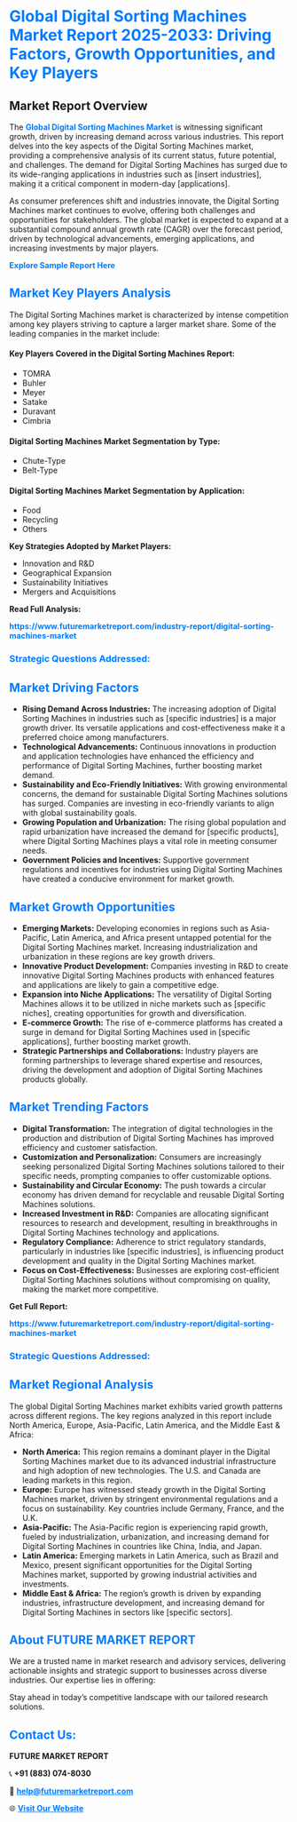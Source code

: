 <h1 style="color: #007BFF;">Global Digital Sorting Machines Market Report 2025-2033: Driving Factors, Growth Opportunities, and Key Players</h1>

<section id="overview">
<h2>Market Report Overview</h2>
<p>The <a href="https://www.futuremarketreport.com/industry-report/digital-sorting-machines-market" style="color: #007BFF; text-decoration: none;"><strong>Global Digital Sorting Machines Market</strong></a> is witnessing significant growth, driven by increasing demand across various industries. This report delves into the key aspects of the Digital Sorting Machines market, providing a comprehensive analysis of its current status, future potential, and challenges. The demand for Digital Sorting Machines has surged due to its wide-ranging applications in industries such as [insert industries], making it a critical component in modern-day [applications].</p>
<p>As consumer preferences shift and industries innovate, the Digital Sorting Machines market continues to evolve, offering both challenges and opportunities for stakeholders. The global market is expected to expand at a substantial compound annual growth rate (CAGR) over the forecast period, driven by technological advancements, emerging applications, and increasing investments by major players.</p>
</section>

<section id="overview">
<p><a href="https://www.futuremarketreport.com/request-sample/reportId=59194" style="color: #007BFF; text-decoration: none;"><strong>Explore Sample Report Here</strong></a></p>
</section>

<section id="key-players">
<h2 style="color: #007BFF;">Market Key Players Analysis</h2>
<p>The Digital Sorting Machines market is characterized by intense competition among key players striving to capture a larger market share. Some of the leading companies in the market include:</p>
<h4>Key Players Covered in the Digital Sorting Machines Report:</h4>
<ul><li>TOMRA</li><li>Buhler</li><li>Meyer</li><li>Satake</li><li>Duravant</li><li>Cimbria</li></ul>
<h4>Digital Sorting Machines Market Segmentation by Type:</h4>
<ul><li>Chute-Type</li><li>Belt-Type</li></ul>

<h4>Digital Sorting Machines Market Segmentation by Application:</h4>
<ul><li>Food</li><li>Recycling</li><li>Others</li></ul>
<p><strong>Key Strategies Adopted by Market Players:</strong></p>
<ul>
<li>Innovation and R&D</li>
<li>Geographical Expansion</li>
<li>Sustainability Initiatives</li>
<li>Mergers and Acquisitions</li>
</ul>
</section>

<section>
<p><strong>Read Full Analysis: </strong></p><a href="https://www.futuremarketreport.com/industry-report/digital-sorting-machines-market" style="color: #007BFF; text-decoration: none;"><strong>https://www.futuremarketreport.com/industry-report/digital-sorting-machines-market</strong></a>
<h3 style="color: #007BFF;">Strategic Questions Addressed:</h3>
</section>

<section id="driving-factors">
<h2 style="color: #007BFF;">Market Driving Factors</h2>
<ul>
<li><strong>Rising Demand Across Industries:</strong> The increasing adoption of Digital Sorting Machines in industries such as [specific industries] is a major growth driver. Its versatile applications and cost-effectiveness make it a preferred choice among manufacturers.</li>
<li><strong>Technological Advancements:</strong> Continuous innovations in production and application technologies have enhanced the efficiency and performance of Digital Sorting Machines, further boosting market demand.</li>
<li><strong>Sustainability and Eco-Friendly Initiatives:</strong> With growing environmental concerns, the demand for sustainable Digital Sorting Machines solutions has surged. Companies are investing in eco-friendly variants to align with global sustainability goals.</li>
<li><strong>Growing Population and Urbanization:</strong> The rising global population and rapid urbanization have increased the demand for [specific products], where Digital Sorting Machines plays a vital role in meeting consumer needs.</li>
<li><strong>Government Policies and Incentives:</strong> Supportive government regulations and incentives for industries using Digital Sorting Machines have created a conducive environment for market growth.</li>
</ul>
</section>

<section id="growth-opportunities">
<h2 style="color: #007BFF;">Market Growth Opportunities</h2>
<ul>
<li><strong>Emerging Markets:</strong> Developing economies in regions such as Asia-Pacific, Latin America, and Africa present untapped potential for the Digital Sorting Machines market. Increasing industrialization and urbanization in these regions are key growth drivers.</li>
<li><strong>Innovative Product Development:</strong> Companies investing in R&D to create innovative Digital Sorting Machines products with enhanced features and applications are likely to gain a competitive edge.</li>
<li><strong>Expansion into Niche Applications:</strong> The versatility of Digital Sorting Machines allows it to be utilized in niche markets such as [specific niches], creating opportunities for growth and diversification.</li>
<li><strong>E-commerce Growth:</strong> The rise of e-commerce platforms has created a surge in demand for Digital Sorting Machines used in [specific applications], further boosting market growth.</li>
<li><strong>Strategic Partnerships and Collaborations:</strong> Industry players are forming partnerships to leverage shared expertise and resources, driving the development and adoption of Digital Sorting Machines products globally.</li>
</ul>
</section>

<section id="trending-factors">
<h2 style="color: #007BFF;">Market Trending Factors</h2>
<ul>
<li><strong>Digital Transformation:</strong> The integration of digital technologies in the production and distribution of Digital Sorting Machines has improved efficiency and customer satisfaction.</li>
<li><strong>Customization and Personalization:</strong> Consumers are increasingly seeking personalized Digital Sorting Machines solutions tailored to their specific needs, prompting companies to offer customizable options.</li>
<li><strong>Sustainability and Circular Economy:</strong> The push towards a circular economy has driven demand for recyclable and reusable Digital Sorting Machines solutions.</li>
<li><strong>Increased Investment in R&D:</strong> Companies are allocating significant resources to research and development, resulting in breakthroughs in Digital Sorting Machines technology and applications.</li>
<li><strong>Regulatory Compliance:</strong> Adherence to strict regulatory standards, particularly in industries like [specific industries], is influencing product development and quality in the Digital Sorting Machines market.</li>
<li><strong>Focus on Cost-Effectiveness:</strong> Businesses are exploring cost-efficient Digital Sorting Machines solutions without compromising on quality, making the market more competitive.</li>
</ul>
</section>

<section>
<p><strong>Get Full Report: </strong></p><a href="https://www.futuremarketreport.com/industry-report/digital-sorting-machines-market" style="color: #007BFF; text-decoration: none;"><strong>https://www.futuremarketreport.com/industry-report/digital-sorting-machines-market</strong></a>
<h3 style="color: #007BFF;">Strategic Questions Addressed:</h3>
</section>


<section id="regional-analysis">
<h2 style="color: #007BFF;">Market Regional Analysis</h2>
<p>The global Digital Sorting Machines market exhibits varied growth patterns across different regions. The key regions analyzed in this report include North America, Europe, Asia-Pacific, Latin America, and the Middle East & Africa:</p>
<ul>
<li><strong>North America:</strong> This region remains a dominant player in the Digital Sorting Machines market due to its advanced industrial infrastructure and high adoption of new technologies. The U.S. and Canada are leading markets in this region.</li>
<li><strong>Europe:</strong> Europe has witnessed steady growth in the Digital Sorting Machines market, driven by stringent environmental regulations and a focus on sustainability. Key countries include Germany, France, and the U.K.</li>
<li><strong>Asia-Pacific:</strong> The Asia-Pacific region is experiencing rapid growth, fueled by industrialization, urbanization, and increasing demand for Digital Sorting Machines in countries like China, India, and Japan.</li>
<li><strong>Latin America:</strong> Emerging markets in Latin America, such as Brazil and Mexico, present significant opportunities for the Digital Sorting Machines market, supported by growing industrial activities and investments.</li>
<li><strong>Middle East & Africa:</strong> The region’s growth is driven by expanding industries, infrastructure development, and increasing demand for Digital Sorting Machines in sectors like [specific sectors].</li>
</ul>
</section>

<footer>
<h2 style="color: #007BFF;">About FUTURE MARKET REPORT</h2>
<p>We are a trusted name in market research and advisory services, delivering actionable insights and strategic support to businesses across diverse industries. Our expertise lies in offering:</p>

<p>Stay ahead in today’s competitive landscape with our tailored research solutions.</p>

<h2 style="color: #007BFF;">Contact Us:</h2>
<p><strong>FUTURE MARKET REPORT</strong></p>
<p>📞 <strong>+91 (883) 074-8030</strong></p>
<p>📧 <strong><a href="mailto:help@futuremarketreport.com" style="color: #007BFF;">help@futuremarketreport.com</a></strong></p>
<p>🌐 <strong><a href="https://www.futuremarketreport.com/" style="color: #007BFF;">Visit Our Website</a></strong></p>
</footer>